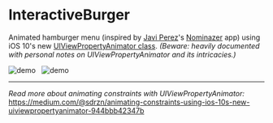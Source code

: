 # InteractiveBurger
Animated hamburger menu (inspired by [Javi Perez](https://twitter.com/dobleperez)'s [Nominazer](https://itunes.apple.com/us/app/nominazer-cool-names-generator/id765422087?mt=8) app) using iOS 10's new [UIViewPropertyAnimator class](https://developer.apple.com/reference/uikit/uiviewpropertyanimator). *(Beware: heavily documented with personal notes on UIViewPropertyAnimator and its intricacies.)*

![demo](http://i.imgur.com/CHI3tia.gif)   ![demo](http://i.imgur.com/4jCHqTo.gif)

---

*Read more about animating constraints with UIViewPropertyAnimator:* https://medium.com/@sdrzn/animating-constraints-using-ios-10s-new-uiviewpropertyanimator-944bbb42347b

